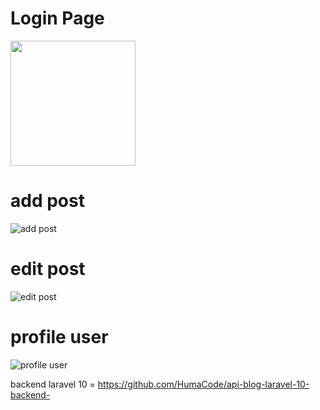 # Login Page
<img src="https://github.com/HumaCode/flutter-blog-app-frontend-/assets/75249155/24fe8665-9b28-4dc9-ae96-c8a43ef88282" width="200">

# add post
![add post](https://github.com/HumaCode/flutter-blog-app-frontend-/assets/75249155/b31e8805-5dcc-4d8a-9264-c5fa267fd465)

# edit post
![edit post](https://github.com/HumaCode/flutter-blog-app-frontend-/assets/75249155/999f535b-86a8-44f0-9f5a-6187e5a88e49)

# profile user
![profile user](https://github.com/HumaCode/flutter-blog-app-frontend-/assets/75249155/f9cdc878-d00d-4466-873e-bf5d6eaf155c)


backend laravel 10 = https://github.com/HumaCode/api-blog-laravel-10-backend-
